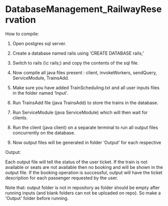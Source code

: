 # DatabaseManagement_RailwayReservation
How to compile:
1. Open postgres sql server.

2. Create a database named rails using ‘CREATE DATABASE rails;’

3. Switch to rails (\c rails;) and copy the contents of the sql file.
 
4. Now compile all java files present : client, invokeWorkers, sendQuery, ServiceModule, TrainsAdd.
 
5. Make sure you have added TrainScheduling.txt and all user inputs files in the folder named ‘Input’.
 
6. Run TrainsAdd file (java TrainsAdd) to store the trains in the database.
 
7. Run ServiceModule (java ServiceModule) which will then wait for clients.
 
8. Run the client (java client) on a separate terminal to run all output files concurrently on the database.
 
9. Now output files will be generated in folder ‘Output’ for each respective


Output:

Each output file will tell the status of the user ticket. If the train is not available or seats are not available then no booking and will be shown in the output file. If the booking operation is successful, output will have the ticket description for each passenger requested by the user.

Note that: output folder is not in repository as folder should be empty after running inputs (and blank folders can not be uploaded on repo). So make a 'Output' folder before running.

